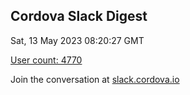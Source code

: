 ## Cordova Slack Digest
Sat, 13 May 2023 08:20:27 GMT

[User count: 4770](https://cordova.slack.com/)


Join the conversation at [slack.cordova.io](http://slack.cordova.io/)

